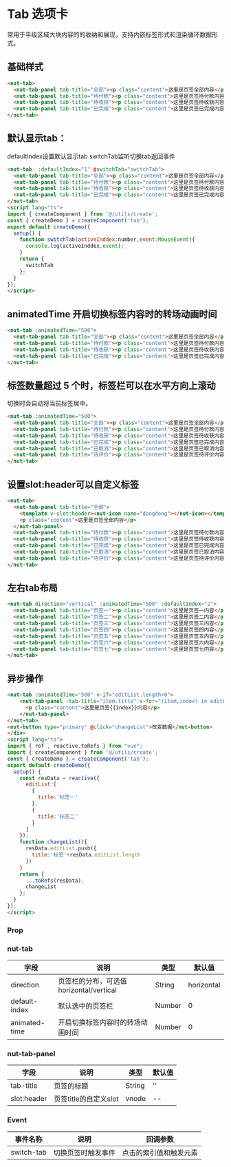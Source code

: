 # Tab 选项卡

常用于平级区域大块内容的的收纳和展现，支持内嵌标签形式和渲染循环数据形式。


## 基础样式

```html
<nut-tab>
  <nut-tab-panel tab-title="全部"><p class="content">这里是页签全部内容</p></nut-tab-panel>
  <nut-tab-panel tab-title="待付款"><p class="content">这里是页签待付款内容</p></nut-tab-panel>
  <nut-tab-panel tab-title="待收获"><p class="content">这里是页签待收获内容</p></nut-tab-panel>
  <nut-tab-panel tab-title="已完成"><p class="content">这里是页签已完成内容</p></nut-tab-panel>
</nut-tab>
```

## 默认显示tab：
defaultIndex设置默认显示tab
switchTab监听切换tab返回事件

```html
<nut-tab  :defaultIndex="1" @switchTab="switchTab">
  <nut-tab-panel tab-title="全部"><p class="content">这里是页签全部内容</p></nut-tab-panel>
  <nut-tab-panel tab-title="待付款"><p class="content">这里是页签待付款内容</p></nut-tab-panel>
  <nut-tab-panel tab-title="待收获"><p class="content">这里是页签待收获内容</p></nut-tab-panel>
  <nut-tab-panel tab-title="已完成"><p class="content">这里是页签已完成内容</p></nut-tab-panel>
</nut-tab>
<script lang="ts">
import { createComponent } from '@/utils/create';
const { createDemo } = createComponent('tab');
export default createDemo({
  setup() {
    function switchTab(activeInddex:number,event:MouseEvent){
      console.log(activeInddex,event);
    }
    return {
      switchTab
    };
  }
});
</script>
```

## animatedTime 开启切换标签内容时的转场动画时间
```html
<nut-tab :animatedTime="500">
  <nut-tab-panel tab-title="全部"><p class="content">这里是页签全部内容</p></nut-tab-panel>
  <nut-tab-panel tab-title="待付款"><p class="content">这里是页签待付款内容</p></nut-tab-panel>
  <nut-tab-panel tab-title="待收获"><p class="content">这里是页签待收获内容</p></nut-tab-panel>
  <nut-tab-panel tab-title="已完成"><p class="content">这里是页签已完成内容</p></nut-tab-panel>
</nut-tab>
```

## 标签数量超过 5 个时，标签栏可以在水平方向上滚动
切换时会自动将当前标签居中。

```html
<nut-tab :animatedTime="500">
  <nut-tab-panel tab-title="全部"><p class="content">这里是页签全部内容</p></nut-tab-panel>
  <nut-tab-panel tab-title="待付款"><p class="content">这里是页签待付款内容</p></nut-tab-panel>
  <nut-tab-panel tab-title="待收获"><p class="content">这里是页签待收获内容</p></nut-tab-panel>
  <nut-tab-panel tab-title="已完成"><p class="content">这里是页签已完成内容</p></nut-tab-panel>
  <nut-tab-panel tab-title="已取消"><p class="content">这里是页签已取消内容</p></nut-tab-panel>
  <nut-tab-panel tab-title="待评价"><p class="content">这里是页签待评价内容</p></nut-tab-panel>
</nut-tab>
```

## 设置slot:header可以自定义标签
```html
<nut-tab>
  <nut-tab-panel tab-title="全部">
    <template v-slot:header><nut-icon name="dongdong"></nut-icon></template>
    <p class="content">这里是页签全部内容</p>
  </nut-tab-panel>
  <nut-tab-panel tab-title="待付款"><p class="content">这里是页签待付款内容</p></nut-tab-panel>
  <nut-tab-panel tab-title="待收获"><p class="content">这里是页签待收获内容</p></nut-tab-panel>
  <nut-tab-panel tab-title="已完成"><p class="content">这里是页签已完成内容</p></nut-tab-panel>
  <nut-tab-panel tab-title="已取消"><p class="content">这里是页签已取消内容</p></nut-tab-panel>
  <nut-tab-panel tab-title="待评价"><p class="content">这里是页签待评价内容</p></nut-tab-panel>
</nut-tab>
```
## 左右tab布局
```html
<nut-tab direction="vertical" :animatedTime="500" :defaultIndex="2">
  <nut-tab-panel tab-title="页签一"><p class="content">这里是页签一内容</p></nut-tab-panel>
  <nut-tab-panel tab-title="页签二"><p class="content">这里是页签二内容</p></nut-tab-panel>
  <nut-tab-panel tab-title="页签三"><p class="content">这里是页签三内容</p></nut-tab-panel>
  <nut-tab-panel tab-title="页签四"><p class="content">这里是页签四内容</p></nut-tab-panel>
  <nut-tab-panel tab-title="页签五"><p class="content">这里是页签五内容</p></nut-tab-panel>
  <nut-tab-panel tab-title="页签六"><p class="content">这里是页签六内容</p></nut-tab-panel>
  <nut-tab-panel tab-title="页签七"><p class="content">这里是页签七内容</p></nut-tab-panel>
</nut-tab>
```
## 异步操作

```html
<nut-tab :animatedTime="500" v-if="editList.length>0">
    <nut-tab-panel :tab-title="item.title" v-for="(item,index) in editList" :key="index">
      <p class="content">这里是页签{{index}}内容</p>
    </nut-tab-panel>
</nut-tab>
<nut-button type="primary" @click="changeList">改变数据</nut-button>
</div>
<script lang="ts">
import { ref , reactive,toRefs } from "vue";
import { createComponent } from '@/utils/create';
const { createDemo } = createComponent('tab');
export default createDemo({
  setup() {
    const resData = reactive({
      editList:[
        {
          title:'标签一'
        },
        {
          title:'标签二'
        }
      ]
    });
    function changeList(){
      resData.editList.push({
        title:'标签'+resData.editList.length
      })
    }
    return {
      ...toRefs(resData),
      changeList
    };
  }
});
</script>
```


### Prop

### nut-tab

| 字段 | 说明 | 类型 | 默认值
|----- | ----- | ----- | ----- 
| direction | 页签栏的分布，可选值 horizontal/vertical | String | horizontal
| default-index | 默认选中的页签栏 | Number | 0
| animated-time | 开启切换标签内容时的转场动画时间 | Number | 0



### nut-tab-panel

| 字段 | 说明 | 类型 | 默认值
|----- | ----- | ----- | ----- 
| tab-title| 页签的标题 | String | ''
| slot:header | 页签title的自定义slot | vnode | --

### Event

| 事件名称 | 说明 | 回调参数 
|----- | ----- | ----- 
| switch-tab | 切换页签时触发事件 | 点击的索引值和触发元素

